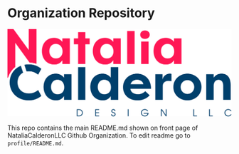 # Organization Repository

![NC Design Logo](./attachments/nc-design-logo-full.png)

This repo contains the main README.md shown on front page of NataliaCalderonLLC Github Organization. To edit readme go to `profile/README.md`.
